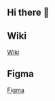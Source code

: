 ## Hi there 👋

## Wiki
[Wiki](https://www.figma.com/file/rrVYhUiBmTllEuvsgEUWL8/SERP?type=design&node-id=22-122&mode=design&t=M3mOZNoJFwWhU2z3-0)


## Figma
[Figma](https://www.figma.com/file/rrVYhUiBmTllEuvsgEUWL8/SERP?type=design&node-id=22-122&mode=design&t=M3mOZNoJFwWhU2z3-0)

<!--

**Here are some ideas to get you started:**

🙋‍♀️ A short introduction - what is your organization all about?
🌈 Contribution guidelines - how can the community get involved?
👩‍💻 Useful resources - where can the community find your docs? Is there anything else the community should know?
🍿 Fun facts - what does your team eat for breakfast?
🧙 Remember, you can do mighty things with the power of [Markdown](https://docs.github.com/github/writing-on-github/getting-started-with-writing-and-formatting-on-github/basic-writing-and-formatting-syntax)
-->
